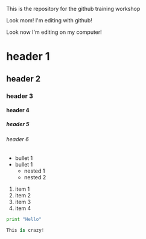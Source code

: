 This is the repository for the github training workshop

Look mom! I'm editing with github!

Look now I'm editing on my computer!

# header 1
## header 2
### header 3
#### header 4
##### header 5
###### header 6

- bullet 1
- bullet 1
    - nested 1
    - nested 2

1. item 1
2. item 2
3. item 3
4. item 4

```python
print "Hello"

This is crazy!
